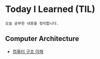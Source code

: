 # Today I Learned (TIL)
    오늘 공부한 내용을 정리합니다.
    
## Computer Architecture
* [컴퓨터 구조 이해](https://github.com/Suldangoo/TIL/blob/ee3c4e3ee3188168f7539cb7c171bbabb919d9e7/Computer%20Architecture/%EC%BB%B4%ED%93%A8%ED%84%B0%20%EA%B5%AC%EC%A1%B0%20%EC%9D%B4%ED%95%B4.md)
